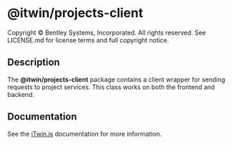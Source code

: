 # @itwin/projects-client

Copyright © Bentley Systems, Incorporated. All rights reserved. See LICENSE.md for license terms and full copyright notice.

## Description

The __@itwin/projects-client__ package contains a client wrapper for sending requests to project services.
This class works on both the frontend and backend.

## Documentation

See the [iTwin.js](https://www.itwinjs.org) documentation for more information.
